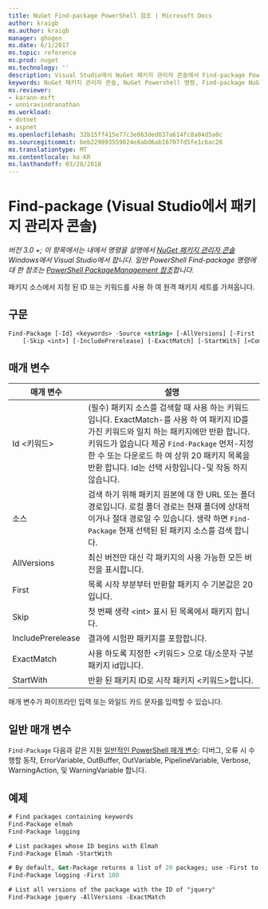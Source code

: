 ```yaml
---
title: NuGet Find-package PowerShell 참조 | Microsoft Docs
author: kraigb
ms.author: kraigb
manager: ghogen
ms.date: 6/1/2017
ms.topic: reference
ms.prod: nuget
ms.technology: ''
description: Visual Studio에서 NuGet 패키지 관리자 콘솔에서 Find-package PowerShell 명령에 대 한 참조입니다.
keywords: NuGet 패키지 관리자 콘솔, NuGet Powershell 명령, Find-package NuGet Powershell 참조
ms.reviewer:
- karann-msft
- unniravindranathan
ms.workload:
- dotnet
- aspnet
ms.openlocfilehash: 32b15ff415e77c3e063ded637a614fc8a04d5a0c
ms.sourcegitcommit: beb229893559824e8abd6ab16707fd5fe1c6ac26
ms.translationtype: MT
ms.contentlocale: ko-KR
ms.lasthandoff: 03/28/2018
---
```

# <a name="find-package-package-manager-console-in-visual-studio"></a>Find-package (Visual Studio에서 패키지 관리자 콘솔)

*버전 3.0 +; 이 항목에서는 내에서 명령을 설명에서 [NuGet 패키지 관리자 콘솔](package-manager-console.md) Windows에서 Visual Studio에서 합니다. 일반 PowerShell Find-package 명령에 대 한 참조는 [PowerShell PackageManagement 참조](/powershell/module/packagemanagement/?view=powershell-6)합니다.*

패키지 소스에서 지정 된 ID 또는 키워드를 사용 하 여 원격 패키지 세트를 가져옵니다.

## <a name="syntax"></a>구문

```ps
Find-Package [-Id] <keywords> -Source <string> [-AllVersions] [-First [<int>]]
    [-Skip <int>] [-IncludePrerelease] [-ExactMatch] [-StartWith] [<CommonParameters>]
```

## <a name="parameters"></a>매개 변수

| 매개 변수 | 설명 |
| --- | --- |
| Id &lt;키워드&gt; | (필수) 패키지 소스를 검색할 때 사용 하는 키워드입니다. ExactMatch-를 사용 하 여 패키지 ID를 가진 키워드와 일치 하는 패키지에만 반환 합니다. 키워드가 없습니다 제공 `Find-Package` 먼저-지정한 수 또는 다운로드 하 여 상위 20 패키지 목록을 반환 합니다. Id는 선택 사항입니다-및 작동 하지 않습니다. |
| 소스 | 검색 하기 위해 패키지 원본에 대 한 URL 또는 폴더 경로입니다. 로컬 폴더 경로는 현재 폴더에 상대적 이거나 절대 경로일 수 있습니다. 생략 하면 `Find-Package` 현재 선택된 된 패키지 소스를 검색 합니다. |
| AllVersions | 최신 버전만 대신 각 패키지의 사용 가능한 모든 버전을 표시합니다. |
| First | 목록 시작 부분부터 반환할 패키지 수 기본값은 20입니다. |
| Skip | 첫 번째 생략 &lt;int&gt; 표시 된 목록에서 패키지 합니다.  |
| IncludePrerelease | 결과에 시험판 패키지를 포함합니다. |
| ExactMatch | 사용 하도록 지정한 &lt;키워드&gt; 으로 대/소문자 구분 패키지 id입니다. |
| StartWith | 반환 된 패키지 ID로 시작 패키지 &lt;키워드&gt;합니다. |

매개 변수가 파이프라인 입력 또는 와일드 카드 문자를 입력할 수 있습니다.

## <a name="common-parameters"></a>일반 매개 변수

`Find-Package` 다음과 같은 지원 [일반적인 PowerShell 매개 변수](http://go.microsoft.com/fwlink/?LinkID=113216): 디버그, 오류 시 수행할 동작, ErrorVariable, OutBuffer, OutVariable, PipelineVariable, Verbose, WarningAction, 및 WarningVariable 합니다.

## <a name="examples"></a>예제

```ps
# Find packages containing keywords
Find-Package elmah
Find-Package logging

# List packages whose ID begins with Elmah
Find-Package Elmah -StartWith

# By default, Get-Package returns a list of 20 packages; use -First to show more
Find-Package logging -First 100

# List all versions of the package with the ID of "jquery"
Find-Package jquery -AllVersions -ExactMatch
```
